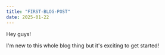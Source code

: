 ```yaml
---
title: "FIRST-BLOG-POST"
date: 2025-01-22
---
```


Hey guys!

I'm new to this whole blog thing but it's exciting to get started!
